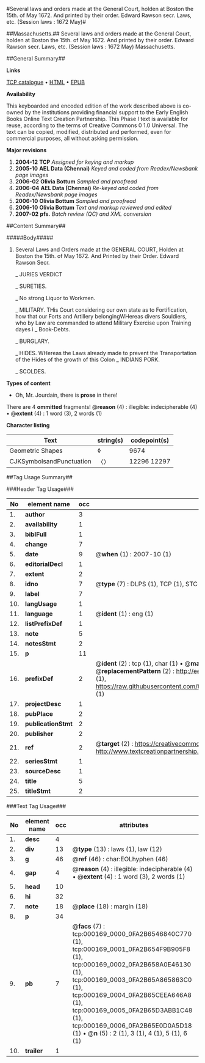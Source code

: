 #Several laws and orders made at the General Court, holden at Boston the 15th. of May 1672. And printed by their order. Edward Rawson secr. Laws, etc. (Session laws : 1672 May)#

##Massachusetts.##
Several laws and orders made at the General Court, holden at Boston the 15th. of May 1672. And printed by their order. Edward Rawson secr.
Laws, etc. (Session laws : 1672 May)
Massachusetts.

##General Summary##

**Links**

[TCP catalogue](http://www.ota.ox.ac.uk/tcp/)  • 
[HTML](http://tei.it.ox.ac.uk/tcp/Texts-HTML/free/N00/N00115.html)  • 
[EPUB](http://tei.it.ox.ac.uk/tcp/Texts-EPUB/free/N00/N00115.epub)

**Availability**

This keyboarded and encoded edition of the
	       work described above is co-owned by the institutions
	       providing financial support to the Early English Books
	       Online Text Creation Partnership. This Phase I text is
	       available for reuse, according to the terms of Creative
	       Commons 0 1.0 Universal. The text can be copied,
	       modified, distributed and performed, even for
	       commercial purposes, all without asking permission.

**Major revisions**

1. __2004-12__ __TCP__ *Assigned for keying and markup*
1. __2005-10__ __AEL Data (Chennai)__ *Keyed and coded from Readex/Newsbank page images*
1. __2006-02__ __Olivia Bottum__ *Sampled and proofread*
1. __2006-04__ __AEL Data (Chennai)__ *Re-keyed and coded from Readex/Newsbank page images*
1. __2006-10__ __Olivia Bottum__ *Sampled and proofread*
1. __2006-10__ __Olivia Bottum__ *Text and markup reviewed and edited*
1. __2007-02__ __pfs.__ *Batch review (QC) and XML conversion*

##Content Summary##

#####Body#####

1. Several Laws and Orders made at the GENERAL COURT, Holden at Boston the 15th. of May 1672. And Printed by their Order. Edward Rawson Secr.

    _ JURIES VERDICT

    _ SURETIES.

    _ No strong Liquor to Workmen.

    _ MILITARY.
THis Court considering our own state as to Fortification, how that our Forts and Artillery belongingWHereas divers Souldiers, who by Law are commanded to attend Military Exercise upon Training dayes i
    _ Book-Debts.

    _ BURGLARY.

    _ HIDES.
WHereas the Laws already made to prevent the Transportation of the Hides of the growth of this Colon
    _ INDIANS PORK.

    _ SCOLDES.

**Types of content**

  * Oh, Mr. Jourdain, there is **prose** in there!

There are 4 **ommitted** fragments! 
 @__reason__ (4) : illegible: indecipherable (4)  •  @__extent__ (4) : 1 word (3), 2 words (1)

**Character listing**


|Text|string(s)|codepoint(s)|
|---|---|---|
|Geometric Shapes|◊|9674|
|CJKSymbolsandPunctuation|〈〉|12296 12297|

##Tag Usage Summary##

###Header Tag Usage###

|No|element name|occ|attributes|
|---|---|---|---|
|1.|__author__|3||
|2.|__availability__|1||
|3.|__biblFull__|1||
|4.|__change__|7||
|5.|__date__|9| @__when__ (1) : 2007-10 (1)|
|6.|__editorialDecl__|1||
|7.|__extent__|2||
|8.|__idno__|7| @__type__ (7) : DLPS (1), TCP (1), STC (2), NOTIS (1), IMAGE-SET (1), EVANS-CITATION (1)|
|9.|__label__|7||
|10.|__langUsage__|1||
|11.|__language__|1| @__ident__ (1) : eng (1)|
|12.|__listPrefixDef__|1||
|13.|__note__|5||
|14.|__notesStmt__|2||
|15.|__p__|11||
|16.|__prefixDef__|2| @__ident__ (2) : tcp (1), char (1)  •  @__matchPattern__ (2) : ([0-9\-]+):([0-9IVX]+) (1), (.+) (1)  •  @__replacementPattern__ (2) : http://eebo.chadwyck.com/downloadtiff?vid=$1&page=$2 (1), https://raw.githubusercontent.com/textcreationpartnership/Texts/master/tcpchars.xml#$1 (1)|
|17.|__projectDesc__|1||
|18.|__pubPlace__|2||
|19.|__publicationStmt__|2||
|20.|__publisher__|2||
|21.|__ref__|2| @__target__ (2) : https://creativecommons.org/publicdomain/zero/1.0/ (1), http://www.textcreationpartnership.org/docs/. (1)|
|22.|__seriesStmt__|1||
|23.|__sourceDesc__|1||
|24.|__title__|5||
|25.|__titleStmt__|2||


###Text Tag Usage###

|No|element name|occ|attributes|
|---|---|---|---|
|1.|__desc__|4||
|2.|__div__|13| @__type__ (13) : laws (1), law (12)|
|3.|__g__|46| @__ref__ (46) : char:EOLhyphen (46)|
|4.|__gap__|4| @__reason__ (4) : illegible: indecipherable (4)  •  @__extent__ (4) : 1 word (3), 2 words (1)|
|5.|__head__|10||
|6.|__hi__|32||
|7.|__note__|18| @__place__ (18) : margin (18)|
|8.|__p__|34||
|9.|__pb__|7| @__facs__ (7) : tcp:000169_0000_0FA2B6546840C770 (1), tcp:000169_0001_0FA2B654F9B905F8 (1), tcp:000169_0002_0FA2B658A0E46130 (1), tcp:000169_0003_0FA2B65A865863C0 (1), tcp:000169_0004_0FA2B65CEEA646A8 (1), tcp:000169_0005_0FA2B65D3ABB1C48 (1), tcp:000169_0006_0FA2B65E0D0A5D18 (1)  •  @__n__ (5) : 2 (1), 3 (1), 4 (1), 5 (1), 6 (1)|
|10.|__trailer__|1||
